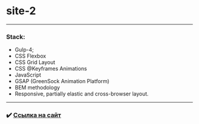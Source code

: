 # site-2

---

### Stack:
* Gulp-4;
* CSS Flexbox
* CSS Grid Layout
* CSS @Keyframes Animations
* JavaScript
* GSAP (GreenSock Animation Platform)
* BEM methodology
* Responsive, partially elastic and cross-browser layout.

---

### :heavy_check_mark: [Ссылка на сайт](https://androfficial.github.io/site-2)
